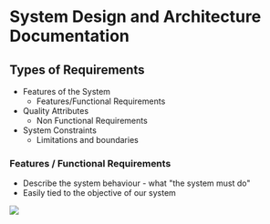 # System Design and Architecture Documentation

## Types of Requirements

* Features of the System
  - Features/Functional Requirements
* Quality Attributes
  - Non Functional Requirements
* System Constraints
  - Limitations and boundaries

### Features / Functional Requirements

* Describe the system behaviour - what "the system must do"
* Easily tied to the objective of our system

![](../out/arch_study/functional_requirements/functional_requirements.svg)
